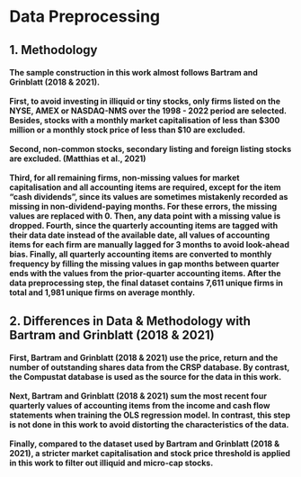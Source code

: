 # Data Preprocessing
## 1. Methodology
#### The sample construction in this work almost follows Bartram and Grinblatt (2018 & 2021). <br><br> First, to avoid investing in illiquid or tiny stocks, only firms listed on the NYSE, AMEX or NASDAQ-NMS over the 1998 - 2022 period are selected. Besides, stocks with a monthly market capitalisation of less than $300 million or a monthly stock price of less than $10 are excluded. <br><br> Second, non-common stocks, secondary listing and foreign listing stocks are excluded. (Matthias et al., 2021) <br><br> Third, for all remaining firms, non-missing values for market capitalisation and all accounting items are required, except for the item “cash dividends”, since its values are sometimes mistakenly recorded as missing in non-dividend-paying months. For these errors, the missing values are replaced with 0. Then, any data point with a missing value is dropped. Fourth, since the quarterly accounting items are tagged with their data date instead of the available date, all values of accounting items for each firm are manually lagged for 3 months to avoid look-ahead bias. Finally, all quarterly accounting items are converted to monthly frequency by filling the missing values in gap months between quarter ends with the values from the prior-quarter accounting items. After the data preprocessing step, the final dataset contains 7,611 unique firms in total and 1,981 unique firms on average monthly.
## 2. Differences in Data & Methodology with Bartram and Grinblatt (2018 & 2021)
#### First, Bartram and Grinblatt (2018 & 2021) use the price, return and the number of outstanding shares data from the CRSP database. By contrast, the Compustat database is used as the source for the data in this work. <br><br> Next, Bartram and Grinblatt (2018 & 2021) sum the most recent four quarterly values of accounting items from the income and cash flow statements when training the OLS regression model. In contrast, this step is not done in this work to avoid distorting the characteristics of the data. <br><br> Finally, compared to the dataset used by Bartram and Grinblatt (2018 & 2021), a stricter market capitalisation and stock price threshold is applied in this work to filter out illiquid and micro-cap stocks. 
